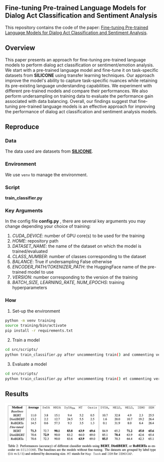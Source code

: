 ## Fine-tuning Pre-trained Language Models for Dialog Act Classification and Sentiment Analysis

This repository contains the code of the paper: [Fine-tuning Pre-trained Language Models for Dialog Act Classification and Sentiment Analysis](https://www.overleaf.com/project/63e2b657fad9f26ee64d7c3c).

## Overview

This paper presents an approach for fine-tuning pre-trained language models to perform dialog act classification or sentiment/emotion analysis. We start with a pre-trained language model and fine-tune it on task-specific datasets from **SILICONE** using transfer learning techniques. Our approach improve the model's ability to capture task-specific nuances while retaining its pre-existing language understanding capabilities. We experiment with different pre-trained models and compare their performances. We also perform undersampling on training data to evaluate the performance gain associated with data balancing. Overall, our findings suggest that fine-tuning pre-trained language models is an effective approach for improving the performance of dialog act classification and sentiment analysis models.

## Reproduce
### Data
The data used are datasets from [**SILICONE**](https://huggingface.co/datasets/silicone).

### Environment
We use `venv` to manage the environment.

### Script
**train_classifier.py**

### Key Arguments
In the config file **config.py** , there are several key arguments you may change depending your choice of training:
1. *CUDA_DEVICE*: number of GPU core(s) to be used for the training
2. *HOME*: repository path
3. *DATASET_NAME*: the name of the dataset on which the model is trained/evaluated
4. *CLASS_NUMBER*: number of classes corresponding to the dataset
5. *BALANCE*: True if undersampling False otherwise
6. *ENCODER_PATH/TOKENIZER_PATH*: the HuggingFace name of the pre-trained model to use
7. *VERSION*: number corresponding to the version of the training
8. *BATCH_SIZE, LEARNING_RATE, NUM_EPOCHS*: training hyperparameters


### How
1. Set-up the environment
```bash
python -m venv training
source training/bin/activate
pip install -r requirements.txt
```
2. Train a model
```bash
cd src/scripts/
python train_classifier.py after uncommenting train() and commenting verify() and test()
```
3. Evaluate a model
```bash
cd src/scripts/
python train_classifier.py after uncommenting train() et commenting verify() et test()
```

## Results

![results](docs/results.png)